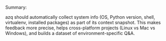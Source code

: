 Summary:

azq should automatically collect system info (OS, Python version, shell, virtualenv, installed packages) as part of its context snapshot. This makes feedback more precise, helps cross-platform projects (Linux vs Mac vs Windows), and builds a dataset of environment-specific Q&A.
